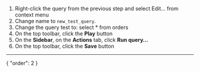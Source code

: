 1. Right-click the query from the previous step and select Edit… from context menu
2. Change name to `new_test_query`.
3. Change the query test to: select \* from orders
4. On the top toolbar, click the **Play** button
5. On the **Sidebar**, on the **Actions** tab, click **Run query…**
6. On the top toolbar, click the **Save** button

---
{
  "order": 2
}
